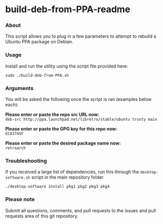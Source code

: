 # build-deb-from-PPA-readme

### About
This script allows you to plug in a few parameters to attempt to rebuild a Ubuntu PPA package on Debian.
 
### Usage

Install and run the utility using the script file provided here:
```
sudo ./build-deb-from-PPA.sh
```

### Arguments
You will be asked the following once the script is ran (examples below each):

**Please enter or paste the repo src URL now:**  
`deb-src http://ppa.launchpad.net/libretro/stable/ubuntu trusty main`

**Please enter or paste the GPG key for this repo now:**  
`ECA3745F `

**Please enter or paste the desired package name now:**  
`retroarch`

### Troubleshooting

If you received a large list of dependencies, run this through the `desktop-software.sh` script in the main repository folder.

```
./desktop-software install pkg1 pkg2 pkg3 pkg4
```

### Please note

Submit all questions, comments, and pull requests to the issues and pull requests area of this git repository.
